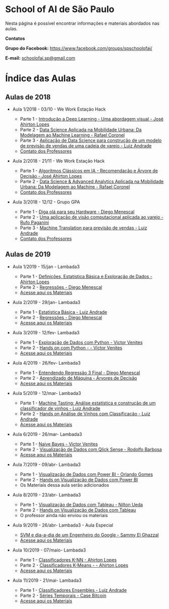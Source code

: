 # School of AI de São Paulo

Nesta página é possível encontrar informações e materiais abordados nas aulas.

**Contatos**

**Grupo do Facebook:** https://www.facebook.com/groups/spschoolofai/

**E-mail:** schoolofai.sp@gmail.com

# Índice das Aulas

## Aulas de 2018

- Aula 1/2018 - 03/10 - We Work Estação Hack
    - Parte 1 - [Introdução a Deep Learning - Uma abordagem visual - José Ahirton Lopes](https://youtu.be/JBZXHLEuabk)
    - Parte 2 - [Data Science Aplicada na Mobilidade Urbana: Da Modelagem ao Machine Learning  - Rafael Coronel](https://youtu.be/vN7STgH7Os)
    - Parte 3 - [Aplicação de Data Science para construção de um modelo de previsão de vendas de uma cadeia de varejo - Luiz Andrade](https://youtu.be/5UXYZj1DlbU)
    - [Contato dos Professores](https://github.com/SchoolOfAISaoPaulo/aulas/tree/master/01_aula)

- Aula 2/2018 - 21/11 - We Work Estação Hack
    - Parte 1 - [Algoritmos Clássicos em IA - Recomendação e Árvore de Decisão - José Ahirton Lopes](https://youtu.be/wX0ZvPmpvcM?t=820)
    - Parte 2 - [Data Science & Advanced Analytics Aplicada na Mobilidade Urbana: Da Modelagem ao Machine - Rafael Coronel](https://youtu.be/wX0ZvPmpvcM?t=4216)
    - [Contato dos Professores](https://github.com/SchoolOfAISaoPaulo/aulas/tree/master/02_aula)

- Aula 3/2018 - 12/12 - Grupo GPA
    - Parte 1 - [Diga olá para seu Hardware - Diego Menescal](https://www.youtube.com/watch?v=_B07M99HXVc)
    - Parte 2 - [Uma aplicação de visão computacional aplicada ao varejo - Rufo Paganini](https://www.youtube.com/watch?v=Ud-Gl_0XKOw)
    - Parte 3 - [Machine Translation para previsão de vendas - Luiz Andrade](https://youtu.be/lbNDKVJO9uY?t=1965)
    - [Contato dos Professores](https://github.com/SchoolOfAISaoPaulo/aulas/tree/master/03_aula)

## Aulas de 2019

- Aula 1/2019 - 15/jan - Lambada3
    - Parte 1 - [Definições, Estatistica Básica e Exploração de Dados - Ahirton Lopes](https://youtu.be/u_W7IxQl0jw?t=853)
    - Parte 2 - [Regressões - Diego Menescal](https://www.youtube.com/watch?v=qzASCODZrzI)
    - [Acesse aqui os Materiais](https://github.com/SchoolOfAISaoPaulo/aulas/tree/master/04_aula)
	
- Aula 2/2019 - 29/jan- Lambada3
    - Parte 1 - [Estatística Básica - Luiz Andrade](https://www.youtube.com/watch?v=WZ4rs1Nbkrk&t=747s)
    - Parte 2 - [Regressões - Diego Menescal](https://www.youtube.com/watch?v=WZ4rs1Nbkrk&t=747s)
    - [Acesse aqui os Materiais](https://github.com/SchoolOfAISaoPaulo/aulas/tree/master/05_aula)
		
- Aula 3/2019 - 12/fev- Lambada3
    - Parte 1 - [Exploração de Dados com Python - Victor Venites ](https://www.youtube.com/watch?v=Ee9oBXfJppQ)
    - Parte 2 - [Hands on com Python - - Victor Venites](https://www.youtube.com/watch?v=K444RIyQCy0)
    - [Acesse aqui os Materiais](https://github.com/SchoolOfAISaoPaulo/aulas/tree/master/06_aula)
		
- Aula 4/2019 - 26/fev- Lambada3
    - Parte 1 - [Entendendo Regressão 3 Final - Diego Menescal](https://youtu.be/za7bF6llG1w?t=184)
    - Parte 2 - [Aprendizado de Máquina - Árvores de Decisão](https://youtu.be/za7bF6llG1w?t=4025)
    - [Acesse aqui os Materiais](https://github.com/SchoolOfAISaoPaulo/aulas/tree/master/07_aula)

- Aula 5/2019 - 12/mar- Lambada3
    - Parte 1 - [Machine Tasting: Análise estatística e construção de um classificador de vinhos - Luiz Andrade](https://www.youtube.com/watch?v=1H4NtkBq_lk&t=1s)
    - Parte 2 - [Hands on Análise de Vinhos com Classificação - Luiz Andrade](https://www.youtube.com/watch?v=1H4NtkBq_lk&t=1s)
    - [Acesse aqui os Materiais](https://github.com/SchoolOfAISaoPaulo/aulas/tree/master/08_aula)
		
- Aula 6/2019 - 26/mar- Lambada3    
    - Parte 1 - [Naive Bayes - Victor Venites](https://www.youtube.com/watch?v=qv7Y3r6Ka8M)
    - Parte 2 - [Visualização de Dados com Qlick Sense - Rodolfo Barbosa](https://www.youtube.com/watch?v=eHOgblKgLWQ&t=1359s)
    - [Acesse aqui os Materiais](https://github.com/SchoolOfAISaoPaulo/aulas/tree/master/09_aula)
		
- Aula 7/2019 - 09/abr- Lambada3
    - Parte 1 - [Visualização de Dados com Power BI - Orlando Gomes](https://www.youtube.com/watch?v=0TlF3yzFJA4&t=315s)
    - Parte 2 - [Hands on Visualização de Dados com Power BI](https://www.youtube.com/watch?v=0TlF3yzFJA4&t=315s)
    - Os Materiais dessa aula serão adicionados
		
- Aula 8/2019 - 23/abr- Lambada3
    - Parte 1 - [Visualização de Dados com Tableau - Nilton Ueda](https://www.youtube.com/watch?v=2gSygiEStMk)
    - Parte 2 - [Hands on Visualização de Dados com Tableau](https://www.youtube.com/watch?v=2gSygiEStMk)
    - O professor ainda não enviou os materiais
		
- Aula 9/2019 - 26/abr- Lambada3 - Aula Especial
    - [SVM e dia-a-dia de um Engenheiro do Google - Sammy El Ghazzal](https://www.youtube.com/watch?v=m_dtGhIc9EU&t=5s)
    - [Acesse aqui os Materiais](https://github.com/SchoolOfAISaoPaulo/aulas/tree/master/10_aula#aula-1)

- Aula 10/2019 - 07/maio- Lambada3
    - Parte 1 - [Classificadores K-NN - Ahirton Lopes](https://www.youtube.com/watch?v=K13GeZB1gUE&t=12s)
    - Parte 2 - [Classificadores K-Means - - Ahirton Lopes](https://www.youtube.com/watch?v=rM-WeCksjws)
    - [Acesse aqui os Materiais](https://github.com/AhirtonLopes/KNN-K-Means)
		
- Aula 11/2019 - 21/mai- Lambada3
    - Parte 1 - [Classificadores Ensembles - Luiz Andrade](https://www.youtube.com/watch?v=lq9LGL695_g)
    - Parte 2 - [Séries Temporais - Case Bitcoin](https://www.youtube.com/watch?v=lbQ5UEOWi1o)
    - [Acesse aqui os Materiais](https://github.com/SchoolOfAISaoPaulo/aulas/tree/master/11_aula)

